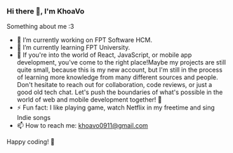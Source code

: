 ### Hi there 👋, I'm KhoaVo

Something about me :3

- 🔭 I’m currently working on FPT Software HCM.
- 🌱 I’m currently learning FPT University.
- 👯 If you're into the world of React, JavaScript, or mobile app development, you've come to the right place!Maybe my projects are still quite small, because this is my new account, but I'm still in the process of learning more knowledge from many different sources and people. Don't hesitate to reach out for collaboration, code reviews, or just a good old tech chat. Let's push the boundaries of what's possible in the world of web and mobile development together! 🌟
- ⚡ Fun fact: I like playing game, watch Netflix in my freetime and sing Indie songs
- 📫 How to reach me: khoavo0911@gmail.com
  
Happy coding! 🚀
